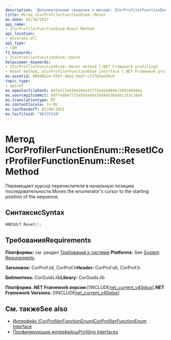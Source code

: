 ```yaml
---
description: 'Дополнительные сведения о методе: ICorProfilerFunctionEnum:: Reset'
title: Метод ICorProfilerFunctionEnum::Reset
ms.date: 03/30/2017
api_name:
- ICorProfilerFunctionEnum.Reset Method
api_location:
- mscorwks.dll
api_type:
- COM
f1_keywords:
- ICorProfilerFunctionEnum::Reset
helpviewer_keywords:
- ICorProfilerFunctionEnum::Reset method [.NET Framework profiling]
- Reset method, ICorProfilerFunctionEnum interface [.NET Framework profiling]
ms.assetid: 80046b2e-55b7-40a2-9adf-cf2763ee59c8
topic_type:
- apiref
ms.openlocfilehash: 0474373a918eb04e42ff5ea5b8646c50924694da
ms.sourcegitcommit: ddf7edb67715a5b9a45e3dd44536dabc153c1de0
ms.translationtype: MT
ms.contentlocale: ru-RU
ms.lasthandoff: 02/06/2021
ms.locfileid: "99737510"
---
```

# <a name="icorprofilerfunctionenumreset-method"></a><span data-ttu-id="f4551-103">Метод ICorProfilerFunctionEnum::Reset</span><span class="sxs-lookup"><span data-stu-id="f4551-103">ICorProfilerFunctionEnum::Reset Method</span></span>

<span data-ttu-id="f4551-104">Перемещает курсор перечислителя в начальную позицию последовательности.</span><span class="sxs-lookup"><span data-stu-id="f4551-104">Moves the enumerator's cursor to the starting position of the sequence.</span></span>  
  
## <a name="syntax"></a><span data-ttu-id="f4551-105">Синтаксис</span><span class="sxs-lookup"><span data-stu-id="f4551-105">Syntax</span></span>  
  
```cpp  
HRESULT Reset();  
```  
  
## <a name="requirements"></a><span data-ttu-id="f4551-106">Требования</span><span class="sxs-lookup"><span data-stu-id="f4551-106">Requirements</span></span>  

 <span data-ttu-id="f4551-107">**Платформы:** см. раздел [Требования к системе](../../get-started/system-requirements.md).</span><span class="sxs-lookup"><span data-stu-id="f4551-107">**Platforms:** See [System Requirements](../../get-started/system-requirements.md).</span></span>  
  
 <span data-ttu-id="f4551-108">**Заголовок:** CorProf.idl, CorProf.h</span><span class="sxs-lookup"><span data-stu-id="f4551-108">**Header:** CorProf.idl, CorProf.h</span></span>  
  
 <span data-ttu-id="f4551-109">**Библиотека:** CorGuids.lib</span><span class="sxs-lookup"><span data-stu-id="f4551-109">**Library:** CorGuids.lib</span></span>  
  
 <span data-ttu-id="f4551-110">**Платформа .NET Framework версии:**[!INCLUDE[net_current_v40plus](../../../../includes/net-current-v40plus-md.md)]</span><span class="sxs-lookup"><span data-stu-id="f4551-110">**.NET Framework Versions:** [!INCLUDE[net_current_v40plus](../../../../includes/net-current-v40plus-md.md)]</span></span>  
  
## <a name="see-also"></a><span data-ttu-id="f4551-111">См. также</span><span class="sxs-lookup"><span data-stu-id="f4551-111">See also</span></span>

- [<span data-ttu-id="f4551-112">Интерфейс ICorProfilerFunctionEnum</span><span class="sxs-lookup"><span data-stu-id="f4551-112">ICorProfilerFunctionEnum Interface</span></span>](icorprofilerfunctionenum-interface.md)
- [<span data-ttu-id="f4551-113">Профилирующие интерфейсы</span><span class="sxs-lookup"><span data-stu-id="f4551-113">Profiling Interfaces</span></span>](profiling-interfaces.md)
